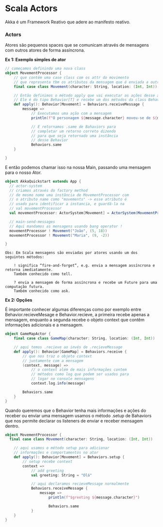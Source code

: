 # Scala Actors
Akka é um Framework Reativo que adere ao manifesto reativo.

### Actors
Atores são pequenos spaces que se comunicam através de mensagens com outros atores de forma assíncrona. 

**Ex 1: Exemplo simples de ator**
```scala
// começamos definindo uma nova class
object MovementProcessor {
    // que contêm uma case class com os attr do movimento
    // que representa tbm os atributos da mensagem que é enviada a outros atores
    final case class Movement(character: String, location: (Int, Int))

    // Então definimos o método apply que vai executar as ações desse actor
    // Ele é do tipo Behavior[T] e recebe um dos métodos da class Behaviors sobrecarregado
    def apply(): Behavior[Movement] = Behaviors.receiveMessage {
        message =>
            // Executamos uma ação com a mensagem
            println(f"O personagem ${message.character} moveu-se de ${message.location}!")

            // E retornamos .same de Bahaviors para
            // completar um retorno correto dizendo
            // para que seja retornado uma instância
            // desse Behavior
            Behaviors.same
    }

}
```
E então podemos chamar isso na nossa Main, passando uma mensagem para o nosso Ator.
```scala
object AkkaQuickstart extends App {
  // actor-system
  // criamos através do factory method
  // de mesmo nome uma instância de MovementProcessor com
  // o atributo name como "movements" -> esse atributo é 
  // usado para identificar a instancia, e guardá-la na
  // val movementProcessor
  val movementProcessor: ActorSystem[Movement] = ActorSystem(MovementProcessor(), "movements")

  // main-send-messages
  // Aqui mandamos as mensagens usando bang operator !
  movementProcessor ! Movement("João", (5, 18))
  movementProcessor ! Movement("Maria", (9, -2))

}
```
```
Obs: Em Scala mensagens são enviadas por atores usando um dos seguintes métodos:

    ! significa “fire-and-forget”, e.g. envia a mensagem assíncrona e retorna imediatamente. 
    Também conhecido como tell.

    ? envia a mensagem de forma assíncrona e recebe um Future para uma computação futura. 
    Também conhecido como ask.
```

**Ex 2: Opções**

É importante conhecer algumas diferenças como por exemplo entre Behavior.recieveMesage e Behavior.recieve, a primeira recebe apenas a mensagem, enquanto a segunda recebe o objeto context que contêm informações adicionais e a mensagem.

```scala
object GameMapActor {
    final case class GameMap(character: String, location: (Int, Int))

    // aqui temos .recieve ao invés de .recieveMessage
    def apply(): Behavior[GameMap] = Behaviors.receive {
        // que nos traz o objeto context 
        // juntamente com a mensagem
        (context, message) =>
            // o context além de mais informações contem
            // métodos como log que podem ser usados para
            // logar no console mensagens
            context.log.info(message)

        Behaviors.same
    }
}
```

Quando queremos que o Behavior tenha mais informações e ações do receber ou enviar uma mensagem usamos o método .setup de Bahaviors que nos permite declarar os listeners de enviar e receber mensagem dentro.

```scala
object MovementProcessor {
  final case class Movement(character: String, location: (Int, Int))

    // aqui usamos o método setup para adicionar 
    // informações e comportamentos no ator
    def apply(): Behavior[Movement] = Behaviors.setup {
        // setup recebe context
        context =>
            // add greeting
            val greeting: String = "Olá"

            // aqui declaramos recieveMessage normalmente
            Behaviors.receiveMessage {
                message =>
                    println(f"$greeting ${message.character}")

                    Behaviors.same
            }
    }
}
```

